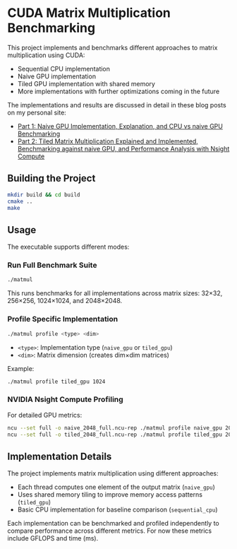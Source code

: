 # CUDA Matrix Multiplication Benchmarking

This project implements and benchmarks different approaches to matrix multiplication using CUDA:
- Sequential CPU implementation
- Naive GPU implementation
- Tiled GPU implementation with shared memory
- More implementations with further optimizations coming in the future

The implementations and results are discussed in detail in these blog posts on my personal site:
- [Part 1: Naive GPU Implementation, Explanation, and CPU vs naive GPU Benchmarking](https://andreasholt.com/posts/gpu-vs-cpu-matmul/)
- [Part 2: Tiled Matrix Multiplication Explained and Implemented, Benchmarking against naive GPU, and Performance Analysis with Nsight Compute](https://andreasholt.com/posts/shared-tiled-matmul/)



## Building the Project

```bash
mkdir build && cd build
cmake ..
make
```

## Usage

The executable supports different modes:

### Run Full Benchmark Suite
```bash
./matmul
```
This runs benchmarks for all implementations across matrix sizes: 32×32, 256×256, 1024×1024, and 2048×2048.

### Profile Specific Implementation
```bash
./matmul profile <type> <dim>
```
- `<type>`: Implementation type (`naive_gpu` or `tiled_gpu`)
- `<dim>`: Matrix dimension (creates dim×dim matrices)

Example:
```bash
./matmul profile tiled_gpu 1024
```

### NVIDIA Nsight Compute Profiling
For detailed GPU metrics:
```bash
ncu --set full -o naive_2048_full.ncu-rep ./matmul profile naive_gpu 2048
ncu --set full -o tiled_2048_full.ncu-rep ./matmul profile tiled_gpu 2048
```

## Implementation Details

The project implements matrix multiplication using different approaches:
- Each thread computes one element of the output matrix (`naive_gpu`)
- Uses shared memory tiling to improve memory access patterns (`tiled_gpu`)
- Basic CPU implementation for baseline comparison (`sequential_cpu`)

Each implementation can be benchmarked and profiled independently to compare performance across different metrics. For now these metrics include GFLOPS and time (ms).